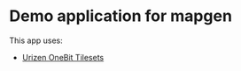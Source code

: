 # Demo application for mapgen



This app uses:
  * [Urizen OneBit Tilesets](https://vurmux.itch.io/urizen-onebit-tilesets)